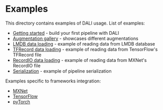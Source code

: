 # Examples

This directory contains examples of DALI usage. List of examples:

- [Getting started](Getting_started.ipynb) - build your first pipeline with DALI
- [Augmentation gallery](AugmentationGallery.ipynb) - showcases different augmentations
- [LMDB data loading](DataLoading-LMDB.ipynb) - example of reading data from LMDB database
- [TFRecord data loading](DataLoading-TFRecord.ipynb) - example of reading data from TensorFlow's TFRecord file
- [RecordIO data loading](DataLoading-RecordIO.ipynb) - example of reading data from MXNet's RecordIO file
- [Serialization](Serialization.ipynb) - example of pipeline serialization

Examples specific to frameworks integration:
- [MXNet](mxnet)
- [TensorFlow](tensorflow)
- [pyTorch](pytorch)
